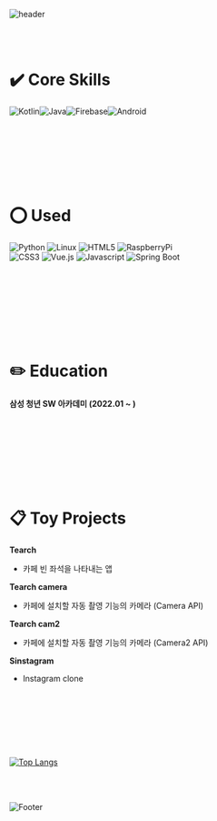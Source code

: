 
![header](https://capsule-render.vercel.app/api?type=cylinder&color=37A2E7&height=100&section=header&text=GyeongWon's%20Portfolio&fontSize=50&fontColor=FFFFFF)

</br>
</br>

# :heavy_check_mark: Core Skills
<img alt="Kotlin" src ="https://img.shields.io/badge/Kotlin-7F52FF.svg?&style=for-the-badge&logo=Kotlin&logoColor=white"/><img alt="Java" src ="https://img.shields.io/badge/Java-007396.svg?&style=for-the-badge&logo=Java&logoColor=white"/><img alt="Firebase" src ="https://img.shields.io/badge/Firebase-FFCA28.svg?&style=for-the-badge&logo=Firebase&logoColor=white"/><img alt="Android" src ="https://img.shields.io/badge/Android-3DDC84.svg?&style=for-the-badge&logo=Android&logoColor=white"/>


</br>
</br>

</br>
</br>

</br>
</br>

# :o: Used
<img alt="Python" src ="https://img.shields.io/badge/Python-3776AB.svg?&style=for-the-badge&logo=Python&logoColor=white"/> <img alt="Linux" src ="https://img.shields.io/badge/Linux-FCC624.svg?&style=for-the-badge&logo=Linux&logoColor=white"/> <img alt="HTML5" src ="https://img.shields.io/badge/HTML5-E34F26.svg?&style=for-the-badge&logo=HTML5&logoColor=white"/> <img alt="RaspberryPi" src ="https://img.shields.io/badge/RaspberryPi-A22846.svg?&style=for-the-badge&logo=RaspberryPi&logoColor=white"/></br>
<img alt="CSS3" src ="https://img.shields.io/badge/CSS3-1572B6.svg?&style=for-the-badge&logo=CSS3&logoColor=white"/> <img alt="Vue.js" src ="https://img.shields.io/badge/Vue.js-4FC08D.svg?&style=for-the-badge&logo=Vue.js&logoColor=white"/> <img alt="Javascript" src ="https://img.shields.io/badge/Javasciprt-F7DF1E.svg?&style=for-the-badge&logo=Javascript&logoColor=white"/> <img alt="Spring Boot" src ="https://img.shields.io/badge/SpringBoot-6DB33F.svg?&style=for-the-badge&logo=SpringBoot&logoColor=white"/></br>
</br>

</br>
</br>


</br>
</br>
</br>
</br>

# :pencil2: Education
__삼성 청년 SW 아카데미 (2022.01 ~ )__
</br>
</br>

</br>
</br>

</br>
</br>

</br>
</br>

# :clipboard: Toy Projects

__Tearch__
- 카페 빈 좌석을 나타내는 앱

__Tearch camera__
- 카페에 설치할 자동 촬영 기능의 카메라 (Camera API)

__Tearch cam2__
- 카페에 설치할 자동 촬영 기능의 카메라 (Camera2 API)

__Sinstagram__
- Instagram clone



</br>
</br>
</br>
</br>
</br>
</br>



[![Top Langs](https://github-readme-stats.vercel.app/api/top-langs/?username=skw4223&layout=compact)](https://github.com/skw4223/github-readme-stats)

</br>
</br>

![Footer](https://capsule-render.vercel.app/api?type=waving&color=37A2E7&height=150&section=footer)


<!--
**skw4223/skw4223** is a ✨ _special_ ✨ repository because its `README.md` (this file) appears on your GitHub profile.

Here are some ideas to get you started:

- 🔭 I’m currently working on ...
- 🌱 I’m currently learning ...
- 👯 I’m looking to collaborate on ...
- 🤔 I’m looking for help with ...
- 💬 Ask me about ...
- 📫 How to reach me: ...
- 😄 Pronouns: ...
- ⚡ Fun fact: ...
-->
